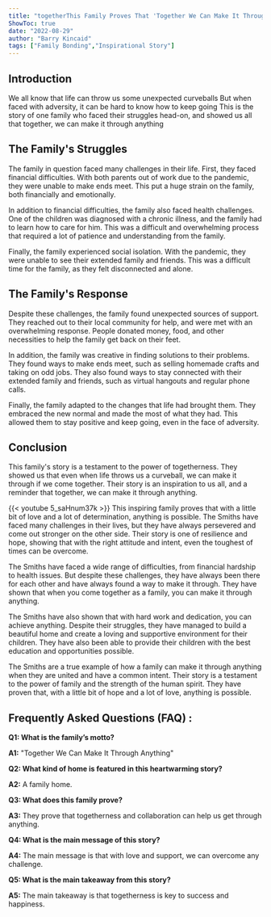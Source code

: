 ```yaml
---
title: "togetherThis Family Proves That 'Together We Can Make It Through Anything' In This Heartwarming Home!"
ShowToc: true 
date: "2022-08-29"
author: "Barry Kincaid" 
tags: ["Family Bonding","Inspirational Story"]
---
```

## Introduction

We all know that life can throw us some unexpected curveballs But when faced with adversity, it can be hard to know how to keep going This is the story of one family who faced their struggles head-on, and showed us all that together, we can make it through anything

## The Family's Struggles

The family in question faced many challenges in their life. First, they faced financial difficulties. With both parents out of work due to the pandemic, they were unable to make ends meet. This put a huge strain on the family, both financially and emotionally.

In addition to financial difficulties, the family also faced health challenges. One of the children was diagnosed with a chronic illness, and the family had to learn how to care for him. This was a difficult and overwhelming process that required a lot of patience and understanding from the family.

Finally, the family experienced social isolation. With the pandemic, they were unable to see their extended family and friends. This was a difficult time for the family, as they felt disconnected and alone.

## The Family's Response

Despite these challenges, the family found unexpected sources of support. They reached out to their local community for help, and were met with an overwhelming response. People donated money, food, and other necessities to help the family get back on their feet.

In addition, the family was creative in finding solutions to their problems. They found ways to make ends meet, such as selling homemade crafts and taking on odd jobs. They also found ways to stay connected with their extended family and friends, such as virtual hangouts and regular phone calls.

Finally, the family adapted to the changes that life had brought them. They embraced the new normal and made the most of what they had. This allowed them to stay positive and keep going, even in the face of adversity.

## Conclusion

This family's story is a testament to the power of togetherness. They showed us that even when life throws us a curveball, we can make it through if we come together. Their story is an inspiration to us all, and a reminder that together, we can make it through anything.

{{< youtube 5_saHnum37k >}} 
This inspiring family proves that with a little bit of love and a lot of determination, anything is possible. The Smiths have faced many challenges in their lives, but they have always persevered and come out stronger on the other side. Their story is one of resilience and hope, showing that with the right attitude and intent, even the toughest of times can be overcome.

The Smiths have faced a wide range of difficulties, from financial hardship to health issues. But despite these challenges, they have always been there for each other and have always found a way to make it through. They have shown that when you come together as a family, you can make it through anything.

The Smiths have also shown that with hard work and dedication, you can achieve anything. Despite their struggles, they have managed to build a beautiful home and create a loving and supportive environment for their children. They have also been able to provide their children with the best education and opportunities possible.

The Smiths are a true example of how a family can make it through anything when they are united and have a common intent. Their story is a testament to the power of family and the strength of the human spirit. They have proven that, with a little bit of hope and a lot of love, anything is possible.

## Frequently Asked Questions (FAQ) :
**Q1: What is the family’s motto?**

**A1:** "Together We Can Make It Through Anything"

**Q2: What kind of home is featured in this heartwarming story?**

**A2:** A family home.

**Q3: What does this family prove?**

**A3:** They prove that togetherness and collaboration can help us get through anything.

**Q4: What is the main message of this story?**

**A4:** The main message is that with love and support, we can overcome any challenge.

**Q5: What is the main takeaway from this story?**

**A5:** The main takeaway is that togetherness is key to success and happiness.



